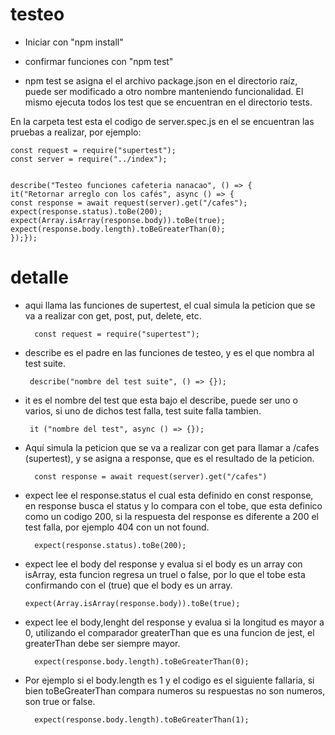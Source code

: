 # testeo

- Iniciar con "npm install"

- confirmar funciones con "npm test" 

- npm test se asigna el el archivo package.json en el directorio raíz, puede ser modificado a otro nombre manteniendo funcionalidad. El mismo ejecuta todos los test que se encuentran en el directorio tests.


En la carpeta test esta el codigo de server.spec.js en el se encuentran las pruebas a realizar, por ejemplo:

    const request = require("supertest");
    const server = require("../index");


    describe("Testeo funciones cafeteria nanacao", () => {
    it("Retornar arreglo con los cafés", async () => {
    const response = await request(server).get("/cafes");
    expect(response.status).toBe(200);
    expect(Array.isArray(response.body)).toBe(true);
    expect(response.body.length).toBeGreaterThan(0); 
    });});


# detalle 

- aqui llama las funciones de supertest, el cual simula la peticion que se va a realizar con get, post, put, delete, etc.

        const request = require("supertest");



- describe es el padre en las funciones de testeo, y es el que nombra al test suite.

       describe("nombre del test suite", () => {});


- it es el nombre del test que esta bajo el describe, puede ser uno o varios, si uno de dichos test falla, test suite falla tambien.

       it ("nombre del test", async () => {});


- Aquí simula la peticion que se va a realizar con get para llamar a /cafes (supertest), y se asigna a response, que es el resultado de la peticion.

        const response = await request(server).get("/cafes")


- expect lee el response.status el cual esta definido en const response, en response busca el status y lo compara con el tobe, que esta definico como un codigo 200, si la respuesta del response es diferente a 200 el test falla, por ejemplo 404 con un not found.

        expect(response.status).toBe(200);


- expect lee el body del response y evalua si el body es un array con isArray, esta funcion regresa un truel o false, por lo que el tobe esta confirmando con el (true) que el body es un array.

      expect(Array.isArray(response.body)).toBe(true);


- expect lee el body,lenght del response y evalua si la longitud es mayor a 0, utilizando el comparador greaterThan que es una funcion de jest, el greaterThan debe ser siempre mayor.

        expect(response.body.length).toBeGreaterThan(0);

- Por ejemplo si el body.length es 1 y el codigo es el siguiente fallaria, si bien toBeGreaterThan compara numeros su respuestas no son numeros, son true or false.

        expect(response.body.length).toBeGreaterThan(1); 